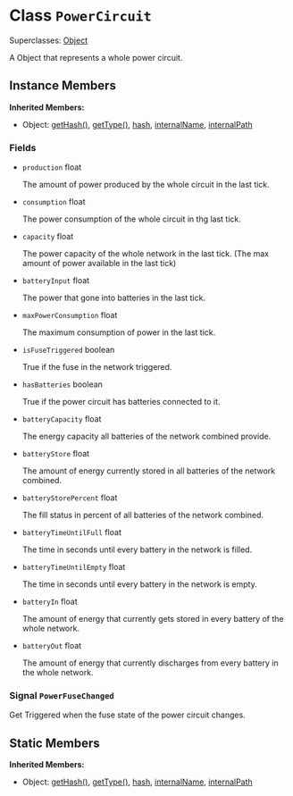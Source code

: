 # Class <code>PowerCircuit</code>

Superclasses: <a href="Object.md">Object</a>

A Object that represents a whole power circuit.
## Instance Members
<b>Inherited Members:</b>
- Object: <a href="Object.md#user-content-get-hash">getHash()</a>, <a href="Object.md#user-content-get-type">getType()</a>, <a href="Object.md#user-content-hash">hash</a>, <a href="Object.md#user-content-internal-name">internalName</a>, <a href="Object.md#user-content-internal-path">internalPath</a>
### Fields
- <code id="production">production</code> float

  The amount of power produced by the whole circuit in the last tick.
- <code id="consumption">consumption</code> float

  The power consumption of the whole circuit in thg last tick.
- <code id="capacity">capacity</code> float

  The power capacity of the whole network in the last tick. (The max amount of power available in the last tick)
- <code id="battery-input">batteryInput</code> float

  The power that gone into batteries in the last tick.
- <code id="max-power-consumption">maxPowerConsumption</code> float

  The maximum consumption of power in the last tick.
- <code id="is-fuse-triggered">isFuseTriggered</code> boolean

  True if the fuse in the network triggered.
- <code id="has-batteries">hasBatteries</code> boolean

  True if the power circuit has batteries connected to it.
- <code id="battery-capacity">batteryCapacity</code> float

  The energy capacity all batteries of the network combined provide.
- <code id="battery-store">batteryStore</code> float

  The amount of energy currently stored in all batteries of the network combined.
- <code id="battery-store-percent">batteryStorePercent</code> float

  The fill status in percent of all batteries of the network combined.
- <code id="battery-time-until-full">batteryTimeUntilFull</code> float

  The time in seconds until every battery in the network is filled.
- <code id="battery-time-until-empty">batteryTimeUntilEmpty</code> float

  The time in seconds until every battery in the network is empty.
- <code id="battery-in">batteryIn</code> float

  The amount of energy that currently gets stored in every battery of the whole network.
- <code id="battery-out">batteryOut</code> float

  The amount of energy that currently discharges from every battery in the whole network.
### Signal <code id="-power-fuse-changed">PowerFuseChanged</code>
Get Triggered when the fuse state of the power circuit changes.

## Static Members
<b>Inherited Members:</b>
- Object: <a href="Object.md#user-content-s-get-hash">getHash()</a>, <a href="Object.md#user-content-s-get-type">getType()</a>, <a href="Object.md#user-content-s-hash">hash</a>, <a href="Object.md#user-content-s-internal-name">internalName</a>, <a href="Object.md#user-content-s-internal-path">internalPath</a>